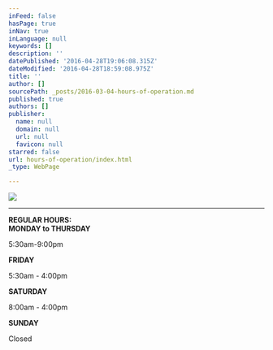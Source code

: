 ```yaml
---
inFeed: false
hasPage: true
inNav: true
inLanguage: null
keywords: []
description: ''
datePublished: '2016-04-28T19:06:08.315Z'
dateModified: '2016-04-28T18:59:08.975Z'
title: ''
author: []
sourcePath: _posts/2016-03-04-hours-of-operation.md
published: true
authors: []
publisher:
  name: null
  domain: null
  url: null
  favicon: null
starred: false
url: hours-of-operation/index.html
_type: WebPage

---
```

![](https://s3-us-west-2.amazonaws.com/the-grid-img/p/bac3cd2712b9d874b2d50f24a50485ac7cd1e17a.jpg)

********

****REGULAR HOURS:**  
MONDAY to THURSDAY**

5:30am-9:00pm

**FRIDAY**

5:30am - 4:00pm

**SATURDAY**

8:00am - 4:00pm

**SUNDAY**

Closed